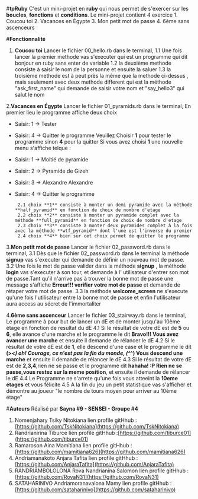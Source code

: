 #**tpRuby**
	C'est un mini-projet en **ruby** qui nous permet de s'exercer sur les **boucles**, **fonctions** et **conditions**.
	Le mini-projet contient 4 exercice
	1. Coucou toi
	2. Vacances en Égypte
	3. Mon petit mot de passe
	4. 6ème sans ascenceurs

#**Fonctionnalité** 
 1. **Coucou toi**
 Lancer le fichier 00_hello.rb dans le terminal, 
 		1.1 Une fois lancer la premier methode vas s'executer qui est un programme qui dit bonjour en ruby sans enter de variable
		1.2 la deuxième methode consiste à saisir le nom de la personne et ensuite la saluer
		1.3 la troisième methode est à peut près la même que la methode ci-dessus , mais seulement avec deux methode different qui est la méthode "ask_first_name" qui demande de saisir votre nom et "say_hello3" qui salut le nom

2.**Vacances en Égypte**
Lancer le fichier 01_pyramids.rb dans le terminal,
En premier lieu le programme affiche deux choix
 - Saisir: 1 -> Tester
 - Saisir: 4 -> Quitter le programme
Veuillez Choisir **1** pour tester le programme sinon **4** pour la quitter
Si vous avez choisi **1** une nouvelle menu s'affiche telque :
 - Saisir: 1 -> Moitié de pyramide
 - Saisir: 2 -> Pyramide de Gizeh
 - Saisir: 3 -> Alexandre Alexandre
 - Saisir: 4 -> Quitter le programme  

		2.1 choix **1** consiste à monter un demi pyramide avec la méthode **half_pyramid** en fonction de choix de nombre d'etage
		2.2 choix **2** consiste à monter un pyramide complet avec la méthode **full_pyramid** en fonction de choix de nombre d'etage
		2.3 choix **3** consiste à monter deux pyramides complet à la fois avec la méthode **wtf_pyramid** dont l'une est l'inverse du premier
		2.4 choix **4** bien sur cet choix permet de quitter le programme

3.**Mon petit mot de passe**
Lancer le fichier 02_password.rb dans le terminal,
	3.1 Dès que le fichier 02_password.rb dans le terminal la méthode **signup** vas s'executer qui demande de définir un nouveau mot de passe.
	3.2 Une fois le mot de passe valider dans la méthode **signup** , la méthode **login** vas s'executer à son tour, et demande à l' utilisateur d'entrer son mot de passe.Tant qu'il n'arrive pas à trouver la bonne mot de passe une message s'affiche **Erreur!!! verifier votre mot de passe** et demande de rétaper votre mot de passe.
	3.3 la méthode **welcome_screen** ne s'execute qu'une fois l'utilisateur entre la bonne mot de passe et enfin l'utilisateur aura access au sécret de l'immortaliter

 4.**6ème sans ascenceur**
 Lancer le fichier 03_stairway.rb dans le terminal, 
 Le programme à pour but de lancer un dE et de monter jusqu'au 10ème étage en fonction de resultat du dE
 4.1 Si le résultat de votre dE est de  **5** ou **6**, elle avance d'une marche et le programme le dit **Bravo!!! Vous avez avancer une marche** et ensuite il demande de rélancer le dE
 4.2 Si le résultat de votre dE est de **1**, elle descend d'une case et le programme le dit **(>_<) oh! Courage, ce n'est pas la fin du monde,  (^_^) Vous descend une marche** et ensuite il demande de rélancer le dE
 4.3 Si le résultat de votre dE est de **2,3,4**,rien ne se passe et le programme dit **hahaha! :P Rien ne se passe,vous restez sur la meme position**, et ensuite il demande de rélancer le dE
 4.4 Le Programme ne s'arrete qu'une fois vous atteeint la **10eme étages** et vous félicite
 4.5 A la fin du jeu un petit statistique vas s'afficher et démontre au joueur "le nombre de tours moyen pour arriver au 10ème étage"

#**Auteurs**
Réalisé par **Sayna #9 - SENSEI - Groupe #4**

 1. Nomenjahary Tsiky Nitokiana
	 lien profile gitHhub : [https://github.com/TskNitokiana](https://github.com/TskNitokiana)
 2. Randrianirina Tiburce
	 lien profile gitHhub :[https://github.com/tiburce01](https://github.com/tiburce01)	 
 3. Ramaroson Aina Mamitiana
	  lien profile gitHhub : [https://github.com/mamitiana626](https://github.com/mamitiana626)
 4. Andriamanakoto Anjara Tafita
	lien profile gitHhub : [https://github.com/AnjaraTafita](https://github.com/AnjaraTafita)
 5. RANDRIAMBOLOLONA Rova Nandrianina Salomon
	 lien profile gitHhub : [https://github.com/RovaN31](https://github.com/RovaN31)	 
 6. SATAHARINIVO Andriamoranavalona Mamy
	 lien profile gitHhub : [https://github.com/sataharinivo](https://github.com/sataharinivo)
